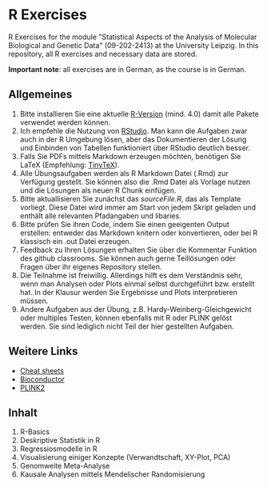 # R Exercises 

R Exercises for the module "Statistical Aspects of the Analysis of Molecular Biological and Genetic Data" (09-202-2413) at the University Leipzig. In this repository, all R exercises and necessary data are stored. 

**Important note**: all exercises are in German, as the course is in German. 

## Allgemeines

1) Bitte installieren Sie eine aktuelle [R-Version](https://www.r-project.org/) (mind. 4.0) damit alle Pakete verwendet werden können.
2) Ich empfehle die Nutzung von [RStudio](www.rstudio.com). Man kann die Aufgaben zwar auch in der R Umgebung lösen, aber das Dokumentieren der Lösung und Einbinden von Tabellen funktioniert über RStudio deutlich besser.
3) Falls Sie PDFs mittels Markdown erzeugen möchten, benötigen Sie LaTeX (Empfehlung: [TinyTeX](https://yihui.org/tinytex/)). 
4) Alle Übungsaufgaben werden als R Markdown Datei (.Rmd) zur Verfügung gestellt. Sie können also die .Rmd Datei als Vorlage nutzen und die Lösungen als neuen R Chunk einfügen.
5) Bitte aktuallisieren Sie zunächst das *sourceFile.R*, das als Template vorliegt. Diese Datei wird immer am Start von jedem Skript geladen und enthält alle relevanten Pfadangaben und libaries. 
6) Bitte prüfen Sie ihren Code, indem Sie einen geeigenten Output erstellen: entweder das Markdown knitern oder konvertieren, oder bei R klassisch ein .out Datei erzeugen.
7) Feedback zu Ihren Lösungen erhalten Sie über die Kommentar Funktion des github classrooms. Sie können auch gerne Teillösungen oder Fragen über ihr eigenes Repository stellen. 
8) Die Teilnahme ist freiwillig. Allerdings hilft es dem Verständnis sehr, wenn man Analysen oder Plots einmal selbst durchgeführt bzw. erstellt hat. In der Klausur werden Sie Ergebnisse und Plots interpretieren müssen.
9) Andere Aufgaben aus der Übung, z.B. Hardy-Weinberg-Gleichgewicht oder multiples Testen, können ebenfalls mit R oder PLINK gelöst werden. Sie sind lediglich nicht Teil der hier gestellten Aufgaben. 

## Weitere Links

* [Cheat sheets](https://www.rstudio.com/resources/cheatsheets/)
* [Bioconductor](https://www.bioconductor.org/) 
* [PLINK2](https://www.cog-genomics.org/plink/2.0/)

## Inhalt

1) R-Basics 
2) Deskriptive Statistik in R
3) Regressiosmodelle in R
4) Visualisierung einiger Konzepte (Verwandtschaft, XY-Plot, PCA)
5) Genomweite Meta-Analyse
6) Kausale Analysen mittels Mendelischer Randomisierung

